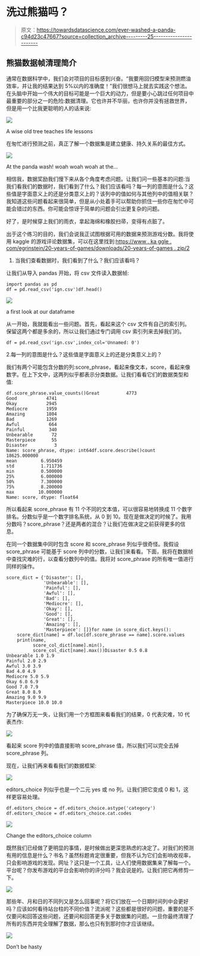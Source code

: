 # 洗过熊猫吗？

> 原文：<https://towardsdatascience.com/ever-washed-a-panda-c94d23c47667?source=collection_archive---------25----------------------->

## 熊猫数据帧清理简介

通常在数据科学中，我们会对项目的目标感到兴奋。“我要用回归模型来预测燃油效率，并让我的结果达到 5%以内的准确度！”我们很想马上就去实践这个想法。在头脑中开始一个伟大的目标可能是一个巨大的动力，但是要小心跳过任何项目中最重要的部分之一的危险:数据清理。它也许并不华丽，也许你并没有拯救世界，但是用一个比我更聪明的人的话来说:

![](img/db9a6c6ffc014bdf247880a5a19bc60c.png)

A wise old tree teaches life lessons

在匆忙进行预测之前，真正了解一个数据集是建立健康、持久关系的最佳方式。

![](img/5ca41bdb354adb99dfab9d3d8de0be39.png)

At the panda wash! woah woah woah at the…

相信我，数据奖励我们慢下来从各个角度考虑问题。让我们问一些基本的问题:当我们看我们的数据时，我们看到了什么？我们应该看吗？每一列的意图是什么？这些值是字面意义上的还是分类意义上的？该列中的值如何与其他列中的值相关联？我知道这些问题看起来很简单，但是从小处着手可以帮助你抓住一些你在匆忙中可能会错过的东西。你可能会惊讶于简单的问题会引出更复杂的问题。

好了，是时候穿上我们的雨衣，拿起海绵和橡胶扫帚，变得有点脏了。

出于这个练习的目的，我们会说我正试图根据可用的数据来预测游戏分数。我将使用 kaggle 的游戏评论数据集，可以在这里找到:[https://www . ka ggle . com/egrinstein/20-years-of-games/downloads/20-years-of-games . zip/2](https://www.kaggle.com/egrinstein/20-years-of-games/downloads/20-years-of-games.zip/2)

1.  当我们查看数据时，我们看到了什么？我们应该看吗？

让我们从导入 pandas 开始，将 csv 文件读入数据帧:

```
import pandas as pd
df = pd.read_csv('ign.csv')df.head()
```

![](img/b502ef5f78cce0baceb607e4a7b0270d.png)

a first look at our dataframe

从一开始，我就能看出一些问题。首先，看起来这个 csv 文件有自己的索引列。保留这两个都是多余的，所以让我们通过专门调用 csv 索引列来去掉我们的。

```
df = pd.read_csv('ign.csv',index_col='Unnamed: 0')
```

2.每一列的意图是什么？这些值是字面意义上的还是分类意义上的？

我们有两个可能包含分数的列:score_phrase，看起来像文本，score，看起来像数字。在上下文中，这两列似乎都表示分类数据。让我们看看它们的数据类型和值:

```
df.score_phrase.value_counts()Great          4773
Good           4741
Okay           2945
Mediocre       1959
Amazing        1804
Bad            1269
Awful           664
Painful         340
Unbearable       72
Masterpiece      55
Disaster          3
Name: score_phrase, dtype: int64df.score.describe()count    18625.000000
mean         6.950459
std          1.711736
min          0.500000
25%          6.000000
50%          7.300000
75%          8.200000
max         10.000000
Name: score, dtype: float64
```

所以看起来 score_phrase 有 11 个不同的文本值，可以很容易地转换成 11 个数字排名。分数似乎是一个数字排名系统，从 0 到 10。现在是做决定的时候了。我用分数吗？score_phrase？还是两者的混合？让我们在做决定之前获得更多的信息。

在同一个数据集中同时包含 score 和 score_phrase 列似乎很奇怪。我假设 score_phrase 可能基于 score 列中的分数，让我们来看看。下面，我将在数据帧中查找灾难的行，以查看分数列中的值。我将对 score_phrase 的所有唯一值进行同样的操作。

```
score_dict = {'Disaster': [],
              'Unbearable': [],
              'Painful': [],
              'Awful': [],
              'Bad': [],
              'Mediocre': [],
              'Okay': [],
              'Good': [],
              'Great': [],
              'Amazing': [],
              'Masterpiece': []}for name in score_dict.keys():
    score_dict[name] = df.loc[df.score_phrase == name].score.values
    print(name,
          score_col_dict[name].min(),
          score_col_dict[name].max())Disaster 0.5 0.8
Unbearable 1.0 1.9
Painful 2.0 2.9
Awful 3.0 3.9
Bad 4.0 4.9
Mediocre 5.0 5.9
Okay 6.0 6.9
Good 7.0 7.9
Great 8.0 8.9
Amazing 9.0 9.9
Masterpiece 10.0 10.0
```

为了确保万无一失，让我们用一个方框图来看看我们的结果，0 代表灾难，10 代表杰作:

![](img/72fbcaff3916cda53622eba68f0c3847.png)

看起来 score 列中的值直接影响 score_phrase 值，所以我们可以完全去掉 score_phrase 列。

现在，让我们再来看看我们的数据框架:

![](img/6a80d8d9a5847845753bac96484c768f.png)

editors_choice 列似乎也是一个二元 yes 或 no 列。让我们把它变成 0 和 1，这样更容易处理。

```
df.editors_choice = df.editors_choice.astype('category')
df.editors_choice = df.editors_choice.cat.codes
```

![](img/8139a5079386333bddb873a42163aa8a.png)

Change the editors_choice column

既然我们已经做了更明显的事情，是时候做出更深思熟虑的决定了。对我们的预测有用的信息是什么？书名？虽然标题肯定很重要，但我不认为它们会影响收视率，只会影响游戏的发现。网址？这只是一个工具，让人们使用数据集来了解每一个。平台呢？你发布游戏的平台会影响你的评分吗？我会说是的。让我们把它再修剪一下。

![](img/501c22b0076f4c0e1cd04c37888d792e.png)

那些年、月和日的不同列又是怎么回事呢？将它们放在一个日期时间列中会更好吗？应该如何看待站台柱的不同价值？流派呢？这些都是很好的问题，重要的是不仅要问和回答这些问题，还要问和回答更多关于数据集的问题。一旦你最终清理了所有的东西并完全理解了数据，那么也只有到那时你才应该继续。

![](img/61ed9ef43be8f343ab6e8a99dda1f141.png)

Don’t be hasty